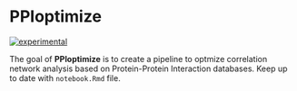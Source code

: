 
<!-- README.md is generated from README.Rmd. Please edit that file -->

# PPIoptimize

<!-- badges: start -->

[![experimental](http://badges.github.io/stability-badges/dist/experimental.svg)](http://github.com/badges/stability-badges)
<!-- badges: end -->

The goal of **PPIoptimize** is to create a pipeline to optmize
correlation network analysis based on Protein-Protein Interaction
databases. Keep up to date with `notebook.Rmd` file.
